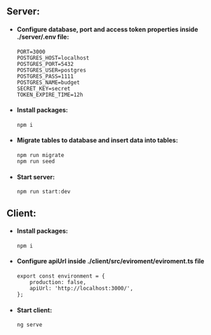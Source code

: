 ## Server:

* #### Configure database, port and access token properties inside ./server/.env file:
    
    ```
    PORT=3000
    POSTGRES_HOST=localhost
    POSTGRES_PORT=5432
    POSTGRES_USER=postgres
    POSTGRES_PASS=1111
    POSTGRES_NAME=budget
    SECRET_KEY=secret
    TOKEN_EXPIRE_TIME=12h
    ```

* #### Install packages:

   ```
   npm i
   ```

* #### Migrate tables to database and insert data into tables:

    ```
    npm run migrate
    npm run seed
    ```

* #### Start server:

    ```
    npm run start:dev
    ```

## Client:

* #### Install packages:
        
    ```
    npm i
    ```

* #### Configure apiUrl inside ./client/src/eviroment/eviroment.ts file

    ```
    export const environment = {
        production: false,
        apiUrl: 'http://localhost:3000/',
    };
    ```

* #### Start client:

    ```
    ng serve 
    ```
